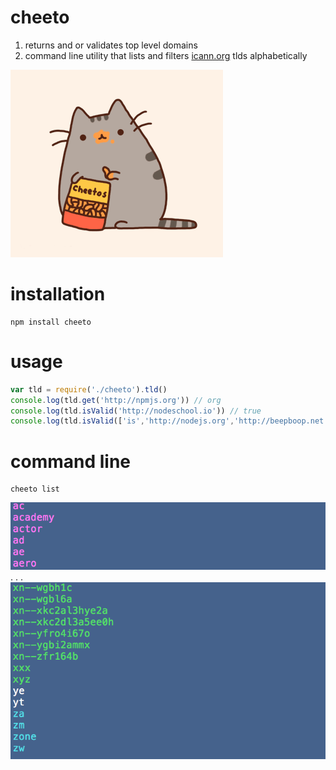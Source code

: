 # cheeto

1. returns and or validates top level domains
2. command line utility that lists and filters [icann.org](http://data.iana.org/TLD/tlds-alpha-by-domain.txt) tlds alphabetically

![](./cheetos-pusheen.gif?raw=true)


# installation

    npm install cheeto

# usage

```javascript
var tld = require('./cheeto').tld() 
console.log(tld.get('http://npmjs.org')) // org
console.log(tld.isValid('http://nodeschool.io')) // true
console.log(tld.isValid(['is','http://nodejs.org','http://beepboop.net','cropdust'])) // [1,1,1,0]
```

# command line

    cheeto list 
![](./images/cheeto-list-a1.png?raw=true)
.
.
.
![](./images/cheeto-list-z.png?raw=true)

